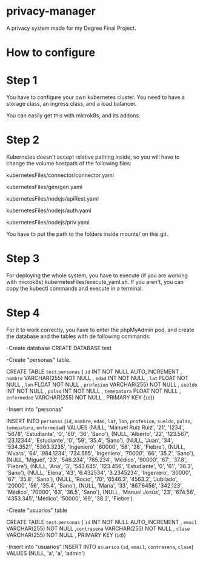 # privacy-manager
A privacy system made for my Degree Final Project.

# How to configure

# Step 1
You have to configure your own kubernetes cluster. You need to have a storage class, an ingress class, and a load balancer.

You can easily get this with microk8s, and its addons.

# Step 2
Kubernetes doesn't accept relative pathing inside, so you will have to change the volume hostpath of the following files:

kubernetesFiles/connector/connector.yaml

kubernetesFiles/gen/gen.yaml

kubernetesFiles/nodejs/apiRest.yaml

kubernetesFiles/nodejs/auth.yaml

kubernetesFiles/nodejs/priv.yaml

You have to put the path to the folders inside mounts/ on this git.

# Step 3
For deploying the whole system, you have to execute (if you are working with microk8s) kubernetesFiles/execute_yaml.sh. If you aren't, you can copy the kubectl commands and execute in a terminal.

# Step 4
For it to work correctly, you have to enter the phpMyAdmin pod, and create the database and the tables with de following commands:

-Create database
CREATE DATABASE test

-Create "personas" table.

CREATE TABLE `test`.`personas` ( `id` INT NOT NULL AUTO_INCREMENT , `nombre` VARCHAR(255) NOT NULL , `edad` INT NOT NULL , `lat` FLOAT NOT NULL , `lon` FLOAT NOT NULL , `profesion` VARCHAR(255) NOT NULL , `sueldo` INT NOT NULL , `pulso` INT NOT NULL , `temepatura` FLOAT NOT NULL , `enfermedad` VARCHAR(255) NOT NULL , PRIMARY KEY (`id`))

-Insert into "personas"

INSERT INTO `personas` (`id`, `nombre`, `edad`, `lat`, `lon`, `profesion`, `sueldo`, `pulso`, `temepatura`, `enfermedad`) VALUES (NULL, 'Manuel Ruiz Ruiz', '21', '1234', '5678', 'Estudiante', '0', '60', '36', 'Sano'), (NULL, 'Alberto', '22', '123.567', '23.12344', 'Estudiante', '0', '59', '35.4', 'Sano'), (NULL, 'Juan', '34', '534.3521', '5363.3235', 'Ingeniero', '60000', '58', '38', 'Fiebre'), (NULL, 'Alvaro', '64', '984.1234', '734.565', 'Ingeniero', '70000', '66', '35.2', 'Sano'), (NULL, 'Miguel', '23', '546.234', '765.234', 'Médico', '90000', '67', '37.8', 'Fiebre'), (NULL, 'Ana', '3', '543.645', '123.456', 'Estudiante', '0', '61', '36.3', 'Sano'), (NULL, 'Elena', '43', '6.432534', '3.2345234', 'Ingeniero', '30000', '67', '35.8', 'Sano'), (NULL, 'Rocio', '70', '6546.3', '4563.2', 'Jubilado', '20000', '56', '35.4', 'Sano'), (NULL, 'Maria', '33', '867.6456', '342.123', 'Médico', '70000', '63', '36.5', 'Sano'), (NULL, 'Manuel Jesús', '23', '674.56', '4353.345', 'Médico', '50000', '69', '38.2', 'Fiebre') 

-Create "usuarios" table

CREATE TABLE `test`.`personas` ( `id` INT NOT NULL AUTO_INCREMENT , `email` VARCHAR(255) NOT NULL ,`contrasena` VARCHAR(255) NOT NULL , `clase` VARCHAR(255) NOT NULL , PRIMARY KEY (`id`))

-Insert into "usuarios"
INSERT INTO `usuarios` (`id`, `email`, `contrasena`, `clase`) VALUES (NULL, 'a', 'a', 'admin') 


